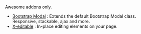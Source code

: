Awesome addons only.

* [Bootstrap Modal](http://jschr.github.com/bootstrap-modal/) : Extends the default Bootstrap Modal class. Responsive, stackable, ajax and more.
* [X-editable](http://vitalets.github.com/x-editable/) : In-place editing elements on your page.